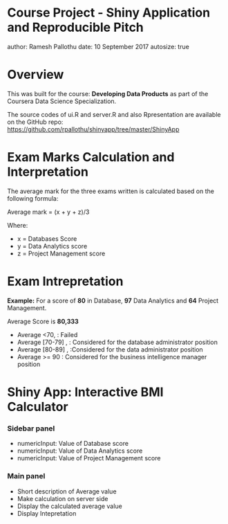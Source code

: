 Course Project - Shiny Application and Reproducible Pitch
========================================================
author: Ramesh Pallothu
date: 10 September 2017
autosize: true

Overview
========================================================

This was built for the course: **Developing Data Products** as part of the Coursera Data Science Specialization.

The source codes of ui.R and server.R and also Rpresentation are available on the GitHub repo: https://github.com/rpallothu/shinyapp/tree/master/ShinyApp

Exam Marks Calculation and Interpretation
========================================================
The average mark for the three exams written is calculated based on the following formula:

Average mark = (x + y + z)/3

Where:

- x = Databases Score 
- y = Data Analytics score 
- z = Project Management score 

Exam Intrepretation
========================================================

**Example:**
For a score of **80** in Database, **97** Data Analytics and **64** Project Management.

Average Score is **80,333**

- Average <70, : Failed
- Average [70-79] , : Considered for the database administrator position
- Average [80-89] , :Considered for the data administrator position
- Average >= 90 : Considered for the business intelligence manager position


Shiny App: Interactive BMI Calculator
========================================================

### Sidebar panel

- numericInput: Value of Database score
- numericInput: Value of Data Analytics score
- numericInput: Value of Project Management score

### Main panel

- Short description of Average value
- Make calculation on server side
- Display the calculated average value
- Display Intepretation
